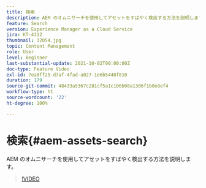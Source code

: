 ```yaml
---
title: 検索
description: AEM のオムニサーチを使用してアセットをすばやく検出する方法を説明します。
feature: Search
version: Experience Manager as a Cloud Service
jira: KT-4312
thumbnail: 32054.jpg
topic: Content Management
role: User
level: Beginner
last-substantial-update: 2021-10-02T00:00:00Z
doc-type: Feature Video
exl-id: 7ea8ff25-d7af-4fad-a027-1e6b5440f810
duration: 179
source-git-commit: 48433a5367c281cf5a1c106b08a1306f1b0e8ef4
workflow-type: ht
source-wordcount: '22'
ht-degree: 100%

---
```


# 検索{#aem-assets-search}

AEM のオムニサーチを使用してアセットをすばやく検出する方法を説明します。

>[!VIDEO](https://video.tv.adobe.com/v/37019?quality=12&learn=on&captions=jpn)
